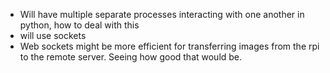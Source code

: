 - Will have multiple separate processes interacting with one another in python, how to deal with this
- will use sockets 
- Web sockets might be more efficient for transferring images from the rpi to the remote server. Seeing how good that would be.